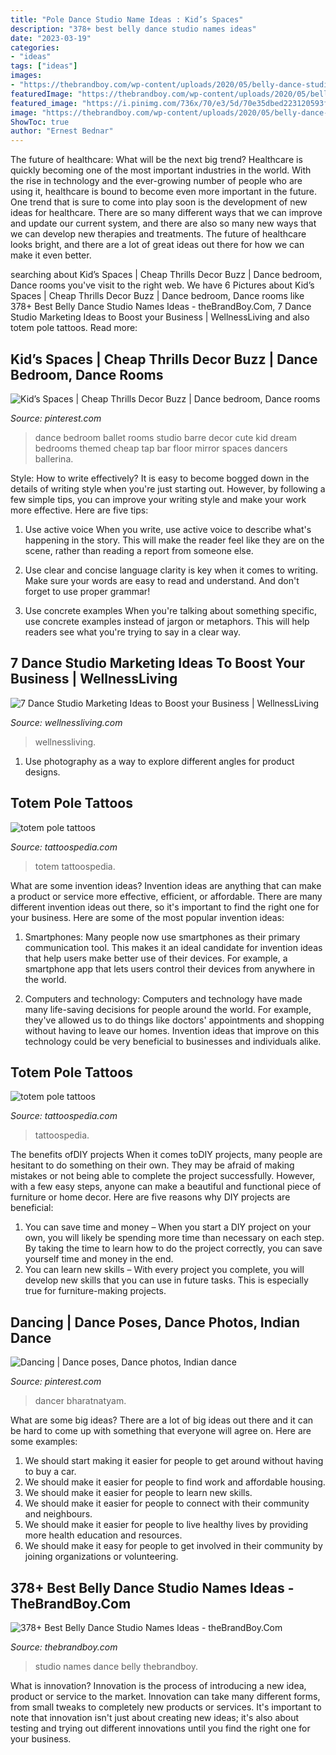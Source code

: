 ```yaml
---
title: "Pole Dance Studio Name Ideas : Kid’s Spaces"
description: "378+ best belly dance studio names ideas"
date: "2023-03-19"
categories:
- "ideas"
tags: ["ideas"]
images:
- "https://thebrandboy.com/wp-content/uploads/2020/05/belly-dance-studio-names.jpg"
featuredImage: "https://thebrandboy.com/wp-content/uploads/2020/05/belly-dance-studio-names.jpg"
featured_image: "https://i.pinimg.com/736x/70/e3/5d/70e35dbed223120593f2b9064bbd4291.jpg"
image: "https://thebrandboy.com/wp-content/uploads/2020/05/belly-dance-studio-names.jpg"
ShowToc: true
author: "Ernest Bednar"
---
```



The future of healthcare: What will be the next big trend?
Healthcare is quickly becoming one of the most important industries in the world. With the rise in technology and the ever-growing number of people who are using it, healthcare is bound to become even more important in the future. One trend that is sure to come into play soon is the development of new ideas for healthcare. There are so many different ways that we can improve and update our current system, and there are also so many new ways that we can develop new therapies and treatments. The future of healthcare looks bright, and there are a lot of great ideas out there for how we can make it even better.

	

		
searching about Kid’s Spaces | Cheap Thrills Decor Buzz | Dance bedroom, Dance rooms you've visit to the right web. We have 6 Pictures about Kid’s Spaces | Cheap Thrills Decor Buzz | Dance bedroom, Dance rooms like 378+ Best Belly Dance Studio Names Ideas - theBrandBoy.Com, 7 Dance Studio Marketing Ideas to Boost your Business | WellnessLiving and also totem pole tattoos. Read more:
		
    
## Kid’s Spaces | Cheap Thrills Decor Buzz | Dance Bedroom, Dance Rooms

<img loading=lazy src="https://i.pinimg.com/originals/9c/f9/b3/9cf9b3b489c298d4effa700eb15515a0.jpg" onerror="this.onerror=null;this.src='https://tse4.mm.bing.net/th?id=OIP.h3O-biRD1mzJ-v8dKBfjOQAAAA&amp;pid=15.1';" alt="Kid’s Spaces | Cheap Thrills Decor Buzz | Dance bedroom, Dance rooms">

_Source: pinterest.com_

>dance bedroom ballet rooms studio barre decor cute kid dream bedrooms themed cheap tap bar floor mirror spaces dancers ballerina. 

	

Style: How to write effectively?
It is easy to become bogged down in the details of writing style when you're just starting out. However, by following a few simple tips, you can improve your writing style and make your work more effective. Here are five tips:
1. Use active voice
When you write, use active voice to describe what's happening in the story. This will make the reader feel like they are on the scene, rather than reading a report from someone else.

2. Use clear and concise language
 clarity is key when it comes to writing. Make sure your words are easy to read and understand. And don't forget to use proper grammar!

3. Use concrete examples    When you're talking about something specific, use concrete examples instead of jargon or metaphors. This will help readers see what you're trying to say in a clear way.

    
## 7 Dance Studio Marketing Ideas To Boost Your Business | WellnessLiving

<img loading=lazy src="https://www.wellnessliving.com/blog/wp-content/uploads/2019/03/7-Dance-Studio-Marketing-Ideas-to-help-you-Stand-Out.jpg" onerror="this.onerror=null;this.src='https://tse3.mm.bing.net/th?id=OIP.Za2WAkXx4k70IN6ewemaGQHaE6&amp;pid=15.1';" alt="7 Dance Studio Marketing Ideas to Boost your Business | WellnessLiving">

_Source: wellnessliving.com_

>wellnessliving. 

	

1. Use photography as a way to explore different angles for product designs.

    
## Totem Pole Tattoos

<img loading=lazy src="https://tattoospedia.com/wp-content/uploads/2015/08/totem-pole-tattoo-03.jpg" onerror="this.onerror=null;this.src='https://tse1.mm.bing.net/th?id=OIP.OymEa17Is5OuYqof2bN08QHaHa&amp;pid=15.1';" alt="totem pole tattoos">

_Source: tattoospedia.com_

>totem tattoospedia. 

	

What are some invention ideas?
Invention ideas are anything that can make a product or service more effective, efficient, or affordable. There are many different invention ideas out there, so it's important to find the right one for your business. Here are some of the most popular invention ideas:
1. Smartphones: Many people now use smartphones as their primary communication tool. This makes it an ideal candidate for invention ideas that help users make better use of their devices. For example, a smartphone app that lets users control their devices from anywhere in the world.

2. Computers and technology: Computers and technology have made many life-saving decisions for people around the world. For example, they've allowed us to do things like doctors' appointments and shopping without having to leave our homes. Invention ideas that improve on this technology could be very beneficial to businesses and individuals alike.


    
## Totem Pole Tattoos

<img loading=lazy src="http://tattoospedia.com/wp-content/uploads/2015/08/totem-pole-tattoo-08.jpg" onerror="this.onerror=null;this.src='https://tse4.mm.bing.net/th?id=OIP.FE_qrXsgR6Zu0N5qM59RRwHaHa&amp;pid=15.1';" alt="totem pole tattoos">

_Source: tattoospedia.com_

>tattoospedia. 

	

The benefits ofDIY projects
When it comes toDIY projects, many people are hesitant to do something on their own. They may be afraid of making mistakes or not being able to complete the project successfully. However, with a few easy steps, anyone can make a beautiful and functional piece of furniture or home decor. Here are five reasons why DIY projects are beneficial: 
1. You can save time and money – When you start a DIY project on your own, you will likely be spending more time than necessary on each step. By taking the time to learn how to do the project correctly, you can save yourself time and money in the end. 
2. You can learn new skills – With every project you complete, you will develop new skills that you can use in future tasks. This is especially true for furniture-making projects.

    
## Dancing | Dance Poses, Dance Photos, Indian Dance

<img loading=lazy src="https://i.pinimg.com/736x/70/e3/5d/70e35dbed223120593f2b9064bbd4291.jpg" onerror="this.onerror=null;this.src='https://tse3.mm.bing.net/th?id=OIP.Q6xr_Ot38fnh6ylKZ-UoWgHaLL&amp;pid=15.1';" alt="Dancing | Dance poses, Dance photos, Indian dance">

_Source: pinterest.com_

>dancer bharatnatyam. 

	

What are some big ideas?
There are a lot of big ideas out there and it can be hard to come up with something that everyone will agree on. Here are some examples:
1. We should start making it easier for people to get around without having to buy a car.
2. We should make it easier for people to find work and affordable housing.
3. We should make it easier for people to learn new skills.
4. We should make it easier for people to connect with their community and neighbours.
5. We should make it easier for people to live healthy lives by providing more health education and resources.
6. We should make it easy for people to get involved in their community by joining organizations or volunteering.

    
## 378+ Best Belly Dance Studio Names Ideas - TheBrandBoy.Com

<img loading=lazy src="https://thebrandboy.com/wp-content/uploads/2020/05/belly-dance-studio-names.jpg" onerror="this.onerror=null;this.src='https://tse2.mm.bing.net/th?id=OIP.MO1Iwy9jjSZ4P5SCvfdepwHaFj&amp;pid=15.1';" alt="378+ Best Belly Dance Studio Names Ideas - theBrandBoy.Com">

_Source: thebrandboy.com_

>studio names dance belly thebrandboy. 

	

What is innovation?
Innovation is the process of introducing a new idea, product or service to the market. Innovation can take many different forms, from small tweaks to completely new products or services. It's important to note that innovation isn't just about creating new ideas; it's also about testing and trying out different innovations until you find the right one for your business.

